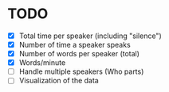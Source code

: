 # TODO

- [x] Total time per speaker (including "silence")
- [x] Number of time a speaker speaks
- [x] Number of words per speaker (total)
- [x] Words/minute
- [ ] Handle multiple speakers (Who parts)
- [ ] Visualization of the data

